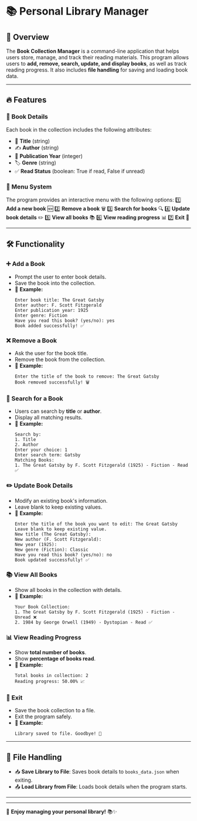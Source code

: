 # 📚 Personal Library Manager

## 📝 Overview

The **Book Collection Manager** is a command-line application that helps users store, manage, and track their reading materials. This program allows users to **add, remove, search, update, and display books**, as well as track reading progress. It also includes **file handling** for saving and loading book data.

---

## 🔥 Features

### 📖 Book Details

Each book in the collection includes the following attributes:

- 📌 **Title** (string)
- ✍️ **Author** (string)
- 📆 **Publication Year** (integer)
- 🏷 **Genre** (string)
- ✅ **Read Status** (boolean: True if read, False if unread)

### 📜 Menu System

The program provides an interactive menu with the following options:
1️⃣ **Add a new book** 🆕
2️⃣ **Remove a book** 🗑️
3️⃣ **Search for books** 🔍
4️⃣ **Update book details** ✏️
5️⃣ **View all books** 📚
6️⃣ **View reading progress** 📊
7️⃣ **Exit** 🚪

---

## 🛠️ Functionality

### ➕ Add a Book

- Prompt the user to enter book details.
- Save the book into the collection.
- 📌 **Example:**
  ```
  Enter book title: The Great Gatsby  
  Enter author: F. Scott Fitzgerald  
  Enter publication year: 1925  
  Enter genre: Fiction  
  Have you read this book? (yes/no): yes  
  Book added successfully! ✅
  ```

### ❌ Remove a Book

- Ask the user for the book title.
- Remove the book from the collection.
- 📌 **Example:**
  ```
  Enter the title of the book to remove: The Great Gatsby  
  Book removed successfully! 🗑️
  ```

### 🔎 Search for a Book

- Users can search by **title** or **author**.
- Display all matching results.
- 📌 **Example:**
  ```
  Search by:  
  1. Title  
  2. Author  
  Enter your choice: 1  
  Enter search term: Gatsby  
  Matching Books:  
  1. The Great Gatsby by F. Scott Fitzgerald (1925) - Fiction - Read ✅
  ```

### ✏️ Update Book Details

- Modify an existing book's information.
- Leave blank to keep existing values.
- 📌 **Example:**
  ```
  Enter the title of the book you want to edit: The Great Gatsby  
  Leave blank to keep existing value.
  New title (The Great Gatsby):  
  New author (F. Scott Fitzgerald):  
  New year (1925):  
  New genre (Fiction): Classic  
  Have you read this book? (yes/no): no  
  Book updated successfully! ✅
  ```

### 📚 View All Books

- Show all books in the collection with details.
- 📌 **Example:**
  ```
  Your Book Collection:  
  1. The Great Gatsby by F. Scott Fitzgerald (1925) - Fiction - Unread ❌
  2. 1984 by George Orwell (1949) - Dystopian - Read ✅
  ```

### 📊 View Reading Progress

- Show **total number of books**.
- Show **percentage of books read**.
- 📌 **Example:**
  ```
  Total books in collection: 2  
  Reading progress: 50.00% 📈
  ```

### 🚀 Exit

- Save the book collection to a file.
- Exit the program safely.
- 📌 **Example:**
  ```
  Library saved to file. Goodbye! 👋
  ```

---

## 💾 File Handling

- 📥 **Save Library to File**: Saves book details to `books_data.json` when exiting.
- 📤 **Load Library from File**: Loads book details when the program starts.

---



---

🚀 **Enjoy managing your personal library!** 📚✨

